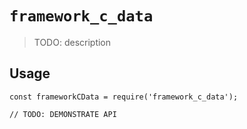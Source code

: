 # `framework_c_data`

> TODO: description

## Usage

```
const frameworkCData = require('framework_c_data');

// TODO: DEMONSTRATE API
```
